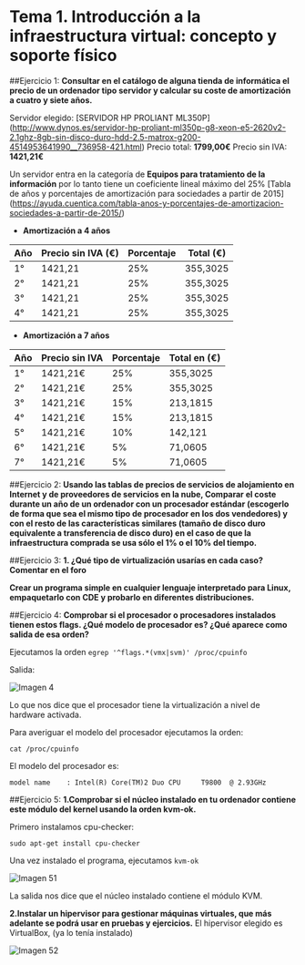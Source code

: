 # Tema 1. Introducción a la infraestructura virtual: concepto y soporte físico
##Ejercicio 1:
**Consultar en el catálogo de alguna tienda de informática el precio de un ordenador tipo servidor y calcular su coste de amortización a cuatro y siete años.**

Servidor elegido: [SERVIDOR HP PROLIANT ML350P] (http://www.dynos.es/servidor-hp-proliant-ml350p-g8-xeon-e5-2620v2-2.1ghz-8gb-sin-disco-duro-hdd-2.5-matrox-g200-4514953641990__736958-421.html)
Precio total: **1799,00€**
Precio sin IVA: **1421,21€**

Un servidor entra en la categoría de **Equipos para tratamiento de la información** por lo tanto tiene un coeficiente lineal máximo
del 25% [Tabla de años y porcentajes de amortización para sociedades a partir de 2015] (https://ayuda.cuentica.com/tabla-anos-y-porcentajes-de-amortizacion-sociedades-a-partir-de-2015/)

* **Amortización a 4 años**

|    Año     | Precio sin IVA (€) | Porcentaje |   Total (€)  |
| ---------- | ------------------ | ---------- | ------------ |
|     1°     |       1421,21      |    25%     |    355,3025  |
|     2°     |       1421,21      |    25%     |    355,3025  |
|     3°     |       1421,21      |    25%     |    355,3025  |
|     4°     |       1421,21      |    25%     |    355,3025  |



* **Amortización a 7 años**

|    Año     |   Precio sin IVA | Porcentaje | Total en (€) |
| ---------- | -----------------| ---------- | ------------ |
|    1°      |  1421,21€        |    25%     |  355,3025    |
|    2°      |  1421,21€        |    25%     |  355,3025    |
|    3°      |  1421,21€        |    15%     |  213,1815    |
|    4°      |  1421,21€        |    15%     |  213,1815    |
|    5°      |  1421,21€        |    10%     |   142,121    |
|    6°      |  1421,21€        |     5%     |   71,0605    |
|    7°      |  1421,21€        |     5%     |   71,0605    |

##Ejercicio 2:
**Usando las tablas de precios de servicios de alojamiento en Internet y de proveedores de servicios en la nube, Comparar el coste durante un año de un ordenador con un procesador estándar (escogerlo de forma que sea el mismo tipo de procesador en los dos vendedores) y con el resto de las características similares (tamaño de disco duro equivalente a transferencia de disco duro) en el caso de que la infraestructura comprada se usa sólo el 1% o el 10% del tiempo.**



##Ejercicio 3:
**1. ¿Qué tipo de virtualización usarías en cada caso? Comentar en el foro**



**Crear un programa simple en cualquier lenguaje interpretado para Linux, empaquetarlo con CDE y probarlo en diferentes distribuciones.**



##Ejercicio 4:
**Comprobar si el procesador o procesadores instalados tienen estos flags. ¿Qué modelo de procesador es? ¿Qué aparece como salida de esa orden?**

Ejecutamos la orden ``egrep '^flags.*(vmx|svm)' /proc/cpuinfo``

Salida:

![Imagen 4](enlace)

Lo que nos dice que el procesador tiene la virtualización a nivel de hardware activada.

Para averiguar el modelo del procesador ejecutamos la orden:

``cat /proc/cpuinfo``

El modelo del procesador es: 

``model name	: Intel(R) Core(TM)2 Duo CPU     T9800  @ 2.93GHz``



##Ejercicio 5:
**1.Comprobar si el núcleo instalado en tu ordenador contiene este módulo del kernel usando la orden kvm-ok.**

Primero instalamos cpu-checker:

``sudo apt-get install cpu-checker``

Una vez instalado el programa, ejecutamos ``kvm-ok``

![Imagen 51](enlace)

La salida nos dice que el núcleo instalado contiene el módulo KVM.

**2.Instalar un hipervisor para gestionar máquinas virtuales, que más adelante se podrá usar en pruebas y ejercicios.**
El hipervisor elegido es VirtualBox, (ya lo tenía instalado)

![Imagen 52](enlace)

